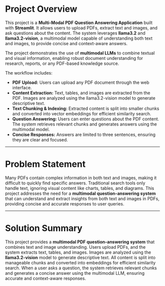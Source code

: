 
<h1>Project Overview</h1>

This project is a **Multi-Modal PDF Question Answering Application** built with **Streamlit**. It allows users to upload PDFs, extract text and images, and ask questions about the content. The system leverages **llama3.2** and **llama3.2-vision**, a multimodal model capable of understanding both text and images, to provide concise and context-aware answers.  

The project demonstrates the use of **multimodal LLMs** to combine textual and visual information, enabling robust document understanding for research, reports, or any PDF-based knowledge source.

The workflow includes:

- **PDF Upload:** Users can upload any PDF document through the web interface.
- **Content Extraction:** Text, tables, and images are extracted from the PDF. Images are analyzed using the llama3.2-vision model to generate descriptive text.
- **Text Chunking & Indexing:** Extracted content is split into smaller chunks and converted into vector embeddings for efficient similarity search.
- **Question Answering:** Users can enter questions about the PDF content. The system retrieves relevant chunks and generates answers using the multimodal model.
- **Concise Responses:** Answers are limited to three sentences, ensuring they are clear and focused.

---

<h1>Problem Statement</h1>

Many PDFs contain complex information in both text and images, making it difficult to quickly find specific answers. Traditional search tools only handle text, ignoring visual content like charts, tables, and diagrams. This project addresses the need for a **multimodal question-answering system** that can understand and extract insights from both text and images in PDFs, providing concise and accurate responses to user queries.

---

 <h1>Solution Summary</h1>

This project provides a **multimodal PDF question-answering system** that combines text and image understanding. Users upload PDFs, and the system extracts text, tables, and images. Images are analyzed using the **llama3.2-vision** model to generate descriptive text. All content is split into manageable chunks and converted into embeddings for efficient similarity search. When a user asks a question, the system retrieves relevant chunks and generates a concise answer using the multimodal LLM, ensuring accurate and context-aware responses.

